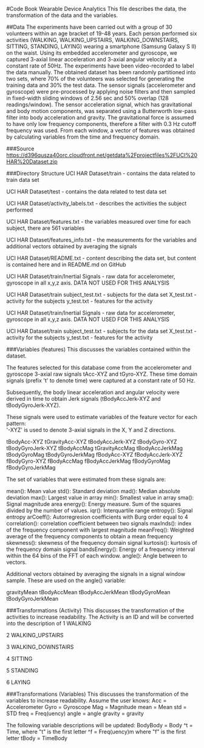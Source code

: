 #Code Book Wearable Device Analytics
This file describes the data, the transformation of the data and the variables.

##Data
The experiments have been carried out with a group of 30 volunteers within an age bracket of 19-48 years. Each person performed six activities (WALKING, WALKING_UPSTAIRS, WALKING_DOWNSTAIRS, SITTING, STANDING, LAYING) wearing a smartphone (Samsung Galaxy S II) on the waist. Using its embedded accelerometer and gyroscope, we captured 3-axial linear acceleration and 3-axial angular velocity at a constant rate of 50Hz. The experiments have been video-recorded to label the data manually. The obtained dataset has been randomly partitioned into two sets, where 70% of the volunteers was selected for generating the training data and 30% the test data.
The sensor signals (accelerometer and gyroscope) were pre-processed by applying noise filters and then sampled in fixed-width sliding windows of 2.56 sec and 50% overlap (128 readings/window). The sensor acceleration signal, which has gravitational and body motion components, was separated using a Butterworth low-pass filter into body acceleration and gravity. The gravitational force is assumed to have only low frequency components, therefore a filter with 0.3 Hz cutoff frequency was used. From each window, a vector of features was obtained by calculating variables from the time and frequency domain.

###Source
https://d396qusza40orc.cloudfront.net/getdata%2Fprojectfiles%2FUCI%20HAR%20Dataset.zip

###Directory Structure
UCI HAR Dataset/train - contains the data related to train data set

UCI HAR Dataset/test - contains the data related to test data set

UCI HAR Dataset/activity_labels.txt - describes the activities the subject performed

UCI HAR Dataset/features.txt - the variables measured over time for each subject, there are 561 variables

UCI HAR Dataset/features_info.txt - the measurements for the variables and additional vectors obtained by averaging the signals

UCI HAR Dataset/README.txt - content describing the data set, but content is contained here and in README.md on GitHub

UCI HAR Dataset/train/Inertial Signals - raw data for accelerometer, gyroscope in all x,y,z axis. DATA NOT USED FOR THIS ANALYSIS

UCI HAR Dataset/train
subject_test.txt - subjects for the data set
X_test.txt - activity for the subjects
y_test.txt - features for the activity

UCI HAR Dataset/train/Inertial Signals - raw data for accelerometer, gyroscope in all x,y,z axis. DATA NOT USED FOR THIS ANALYSIS

UCI HAR Dataset/train
subject_test.txt - subjects for the data set
X_test.txt - activity for the subjects
y_test.txt - features for the activity

###Variables (features)
This discusses the variables contained within the dataset.

The features selected for this database come from the accelerometer and gyroscope 3-axial raw signals tAcc-XYZ and tGyro-XYZ. These time domain signals (prefix 't' to denote time) were captured at a constant rate of 50 Hz. 

Subsequently, the body linear acceleration and angular velocity were derived in time to obtain Jerk signals (tBodyAccJerk-XYZ and tBodyGyroJerk-XYZ).

These signals were used to estimate variables of the feature vector for each pattern:  
'-XYZ' is used to denote 3-axial signals in the X, Y and Z directions.

tBodyAcc-XYZ
tGravityAcc-XYZ
tBodyAccJerk-XYZ
tBodyGyro-XYZ
tBodyGyroJerk-XYZ
tBodyAccMag
tGravityAccMag
tBodyAccJerkMag
tBodyGyroMag
tBodyGyroJerkMag
fBodyAcc-XYZ
fBodyAccJerk-XYZ
fBodyGyro-XYZ
fBodyAccMag
fBodyAccJerkMag
fBodyGyroMag
fBodyGyroJerkMag

The set of variables that were estimated from these signals are: 

mean(): Mean value
std(): Standard deviation
mad(): Median absolute deviation 
max(): Largest value in array
min(): Smallest value in array
sma(): Signal magnitude area
energy(): Energy measure. Sum of the squares divided by the number of values. 
iqr(): Interquartile range 
entropy(): Signal entropy
arCoeff(): Autorregresion coefficients with Burg order equal to 4
correlation(): correlation coefficient between two signals
maxInds(): index of the frequency component with largest magnitude
meanFreq(): Weighted average of the frequency components to obtain a mean frequency
skewness(): skewness of the frequency domain signal 
kurtosis(): kurtosis of the frequency domain signal 
bandsEnergy(): Energy of a frequency interval within the 64 bins of the FFT of each window.
angle(): Angle between to vectors.

Additional vectors obtained by averaging the signals in a signal window sample. These are used on the angle() variable:

gravityMean
tBodyAccMean
tBodyAccJerkMean
tBodyGyroMean
tBodyGyroJerkMean

###Transformations (Activity)
This discusses the transformation of the activities to increase readability.
The Activity is an ID and will be converted into the description of
1 WALKING

2 WALKING_UPSTAIRS

3 WALKING_DOWNSTAIRS

4 SITTING

5 STANDING

6 LAYING


###Transformations (Variables)
This discusses the transformation of the variables to increase readability.
Assume the user knows:
Acc = Accelerometer
Gyro = Gyroscope
Mag = Magnitude
mean = Mean
std = STD
freq = Freq(uency)
angle = angle
gravity = gravity

The following variable descriptions will be updated:
BodyBody = Body
^t = Time, where "t" is the first letter
^f = Freq(uency)m where "f" is the first letter
tBody = TimeBody
